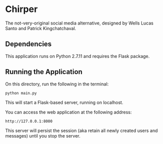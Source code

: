 # Chirper

The not-very-original social media alternative, designed by Wells Lucas Santo and Patrick Kingchatchaval.

## Dependencies

This application runs on Python 2.7.11 and requires the Flask package.

## Running the Application

On this directory, run the following in the terminal:

`python main.py`

This will start a Flask-based server, running on localhost.

You can access the web application at the following address:

`http://127.0.0.1:8000`

This server will persist the session (aka retain all newly created users and messages) until you stop the server.
